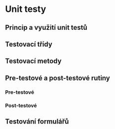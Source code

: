 # Unit testy 
## Princip a využití unit testů
## Testovací třídy
## Testovací metody
## Pre-testové a post-testové rutiny
### Pre-testové
### Post-testové
## Testování formulářů
